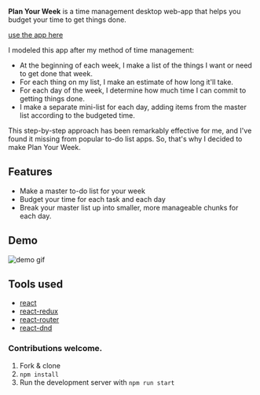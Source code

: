 **Plan Your Week** is a time management desktop web-app that helps you budget your time to get things done.

[use the app here](https://joebeachjoebeach.github.io/plan-your-week)

I modeled this app after my method of time management: 
- At the beginning of each week, I make a list of the things I want or need to get done that week.
- For each thing on my list, I make an estimate of how long it'll take. 
- For each day of the week, I determine how much time I can commit to getting things done.
- I make a separate mini-list for each day, adding items from the master list according to the budgeted time.

This step-by-step approach has been remarkably effective for me, and I've found it missing from popular to-do list apps. So, that's why I decided to make Plan Your Week.

## Features
- Make a master to-do list for your week
- Budget your time for each task and each day
- Break your master list up into smaller, more manageable chunks for each day.

## Demo
![demo gif](http://i.imgur.com/CAtSUkK.gif "Demo GIF")

## Tools used
- [react](https://facebook.github.io/react/)
- [react-redux](https://github.com/reactjs/react-redux)
- [react-router](https://github.com/ReactTraining/react-router)
- [react-dnd](https://github.com/react-dnd/react-dnd)

### Contributions welcome.

1. Fork & clone
2. `npm install`
3. Run the development server with `npm run start`
